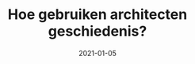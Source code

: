 ---
layout: item
title: "Hoe gebruiken architecten geschiedenis?"
type: article
org: Archined
date: 2021-01-05
slug: hoe-gebruiken-architecten-geschiedenis
link: https://www.archined.nl/2021/01/hoe-gebruiken-architecten-geschiedenis/
external: true
---